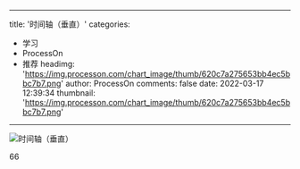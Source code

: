 
---
title: '时间轴（垂直）'
categories: 
 - 学习
 - ProcessOn
 - 推荐
headimg: 'https://img.processon.com/chart_image/thumb/620c7a275653bb4ec5bbc7b7.png'
author: ProcessOn
comments: false
date: 2022-03-17 12:39:34
thumbnail: 'https://img.processon.com/chart_image/thumb/620c7a275653bb4ec5bbc7b7.png'
---

<div>   
<img class="thumb" alt="时间轴（垂直）" src="https://img.processon.com/chart_image/thumb/620c7a275653bb4ec5bbc7b7.png" referrerpolicy="no-referrer">
<p>66</p>  
</div>
            